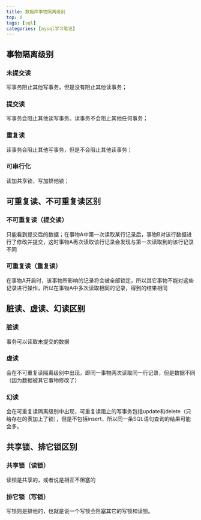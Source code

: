 ```yaml
---
title: 数据库事物隔离级别
top: 0 
tags: [sql]
categories: [mysql学习笔记]
---
```

## 事物隔离级别
### 未提交读
   写事务阻止其他写事务，但是没有阻止其他读事务；
### 提交读
   写事务会阻止其他读写事务。读事务不会阻止其他任何事务；
### 重复读
   读事务会阻止其他写事务，但是不会阻止其他读事务；
### 可串行化
   读加共享锁，写加排他锁；
## 可重复读、不可重复读区别
### 不可重复读（提交读）
   只能看到提交后的数据；在事物A中第一次读取某行记录后，事物B对该行数据进行了修改并提交，这时事物A再次读取该行记录会发现与第一次读取到的该行记录不同
### 可重复读（重复读）
   在事物A开启时，该事物所影响的记录将会被全部锁定，所以其它事物不能对这些记录进行操作，所以在事物A中多次读取相同的记录，得到的结果相同
## 脏读、虚读、幻读区别
### 脏读
   事务可以读取未提交的数据
### 虚读
   会在不可重复读隔离级别中出现，即同一事物两次读取同一行记录，但是数据不同（因为数据被其它事物修改了）
### 幻读
   会在可重复读隔离级别中出现，可重复读阻止的写事务包括update和delete（只给存在的表加上了锁），但是不包括insert，所以同一条SQL语句查询的结果可能会多。
## 共享锁、排它锁区别
### 共享锁（读锁）
   读锁是共享的，或者说是相互不阻塞的
### 排它锁（写锁）
   写锁则是排他的，也就是说一个写锁会阻塞其它的写锁和读锁。